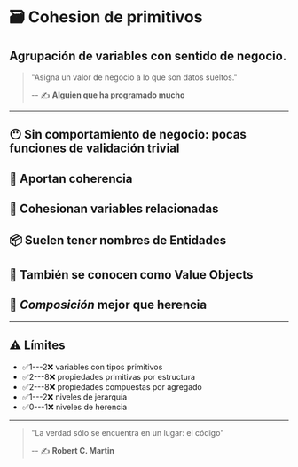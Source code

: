 # 🗃️ Cohesion de primitivos

## Agrupación de variables con sentido de negocio.

> "Asigna un valor de negocio a lo que son datos sueltos."
>
> -- ✍️ **Alguien que ha programado mucho**

---

## 😶 Sin comportamiento de negocio: pocas funciones de validación trivial

## 🦺 Aportan coherencia

## 💞 Cohesionan variables relacionadas

## 📦 Suelen tener nombres de Entidades

## 🎁 También se conocen como **Value Objects**

## 👴 _Composición_ mejor que ~~herencia~~

---

## ⚠️ Límites

- ✅1---2❌ variables con tipos primitivos
- ✅2---8❌ propiedades primitivas por estructura
- ✅2---8❌ propiedades compuestas por agregado
- ✅1---2❌ niveles de jerarquía
- ✅0---1❌ niveles de herencia

---

> "La verdad sólo se encuentra en un lugar: el código"
>
> -- ✍️ **Robert C. Martin**
